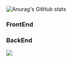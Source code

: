![Anurag's GitHub stats](https://github-readme-stats.vercel.app/api?username=ChangWook&show_icons=true&theme=ambient_gradient)


<h3>FrontEnd</h3>

<h3>BackEnd</h3>
<img src="https://img.shields.io/badge/SpringBoot-20232a.svg?style=for-the-badge&logo=springboot&logoColor=6DB33F" />
